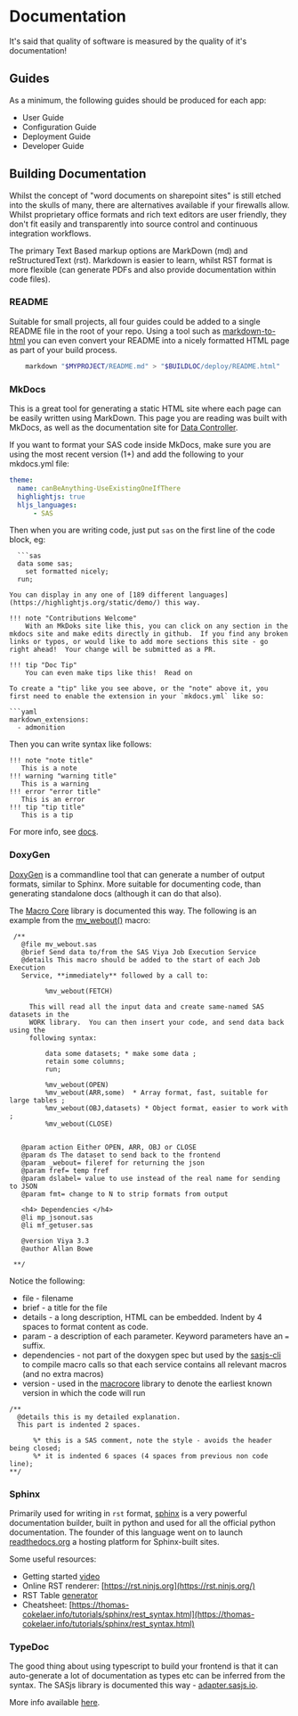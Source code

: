 Documentation
====================

It's said that quality of software is measured by the quality of it's documentation!

## Guides

As a minimum, the following guides should be produced for each app:

* User Guide
* Configuration Guide
* Deployment Guide
* Developer Guide

## Building Documentation

Whilst the concept of "word documents on sharepoint sites" is still etched into the skulls of many, there are alternatives available if your firewalls allow.  Whilst proprietary office formats and rich text editors are user friendly, they don't fit easily and transparently into source control and continuous integration workflows.

The primary Text Based markup options are MarkDown (md) and reStructuredText (rst).  Markdown is easier to learn, whilst RST format is more flexible (can generate PDFs and also provide documentation within code files).

### README

Suitable for small projects, all four guides could be added to a single README file in the root of your repo.  Using a tool such as [markdown-to-html](https://www.npmjs.com/package/markdown-to-html) you can even convert your README into a nicely formatted HTML page as part of your build process.

```Bash
    markdown "$MYPROJECT/README.md" > "$BUILDLOC/deploy/README.html"
```

### MkDocs

This is a great tool for generating a static HTML site where each page can be easily written using MarkDown.  This page you are reading was built with MkDocs, as well as the documentation site for [Data Controller](https://docs.datacontroller.io). 

If you want to format your SAS code inside MkDocs, make sure you are using the most recent version (1+) and add the following to your mkdocs.yml file:

```yaml
theme:
  name: canBeAnything-UseExistingOneIfThere
  highlightjs: true
  hljs_languages:
      - SAS
```


Then when you are writing code, just put `sas` on the first line of the code block, eg:
```
  ```sas
  data some sas;
    set formatted nicely;
  run;
  ```
```
You can display in any one of [189 different languages](https://highlightjs.org/static/demo/) this way.

!!! note "Contributions Welcome"
    With an MkDoks site like this, you can click on any section in the mkdocs site and make edits directly in github.  If you find any broken links or typos, or would like to add more sections this site - go right ahead!  Your change will be submitted as a PR.

!!! tip "Doc Tip"
    You can even make tips like this!  Read on

To create a "tip" like you see above, or the "note" above it, you first need to enable the extension in your `mkdocs.yml` like so:

```yaml
markdown_extensions:
  - admonition
```

Then you can write syntax like follows:

```plaintext
!!! note "note title"
   This is a note
!!! warning "warning title"
   This is a warning
!!! error "error title"
   This is an error
!!! tip "tip title"
   This is a tip
```

For more info, see [docs](https://squidfunk.github.io/mkdocs-material/reference/admonitions/).


### DoxyGen


[DoxyGen](https://www.doxygen.nl/) is a commandline tool that can generate a number of output formats, similar to Sphinx.  More suitable for documenting code, than generating standalone docs (although it can do that also).

The [Macro Core](https://core.sasjs.io) library is documented this way.  The following is an example from the [mv_webout()](https://core.sasjs.io/mv__webout_8sas.html) macro:

```sas
 /**
   @file mv_webout.sas
   @brief Send data to/from the SAS Viya Job Execution Service
   @details This macro should be added to the start of each Job Execution
   Service, **immediately** followed by a call to:
 
         %mv_webout(FETCH)
 
     This will read all the input data and create same-named SAS datasets in the
     WORK library.  You can then insert your code, and send data back using the
     following syntax:
 
         data some datasets; * make some data ;
         retain some columns;
         run;
 
         %mv_webout(OPEN)
         %mv_webout(ARR,some)  * Array format, fast, suitable for large tables ;
         %mv_webout(OBJ,datasets) * Object format, easier to work with ;
         %mv_webout(CLOSE)
 
 
   @param action Either OPEN, ARR, OBJ or CLOSE
   @param ds The dataset to send back to the frontend
   @param _webout= fileref for returning the json
   @param fref= temp fref
   @param dslabel= value to use instead of the real name for sending to JSON
   @param fmt= change to N to strip formats from output
 
   <h4> Dependencies </h4>
   @li mp_jsonout.sas
   @li mf_getuser.sas
 
   @version Viya 3.3
   @author Allan Bowe
 
 **/
```

 Notice the following:
 
  * file - filename
  * brief - a title for the file
  * details - a long description, HTML can be embedded.  Indent by 4 spaces to format content as code.  
  * param - a description of each parameter.  Keyword parameters have an `=` suffix.
  * dependencies - not part of the doxygen spec but used by the [sasjs-cli](/sasjs-cli) to compile macro calls so that each service contains all relevant macros (and no extra macros)
  * version - used in the [macrocore](/sasjs-core) library to denote the earliest known version in which the code will run


```sas
/**
  @details this is my detailed explanation.
  This part is indented 2 spaces.

      %* this is a SAS comment, note the style - avoids the header being closed;
      %* it is indented 6 spaces (4 spaces from previous non code line);
**/
```

### Sphinx

Primarily used for writing in `rst` format, [sphinx](https://www.sphinx-doc.org/en/master/index.html) is a very powerful documentation builder, built in python and used for all the official python documentation.  The founder of this language went on to launch [readthedocs.org](https://readthedocs.org) a hosting platform for Sphinx-built sites.


Some useful resources:

* Getting started [video](https://docs.readthedocs.io/en/stable/intro/getting-started-with-sphinx.html)
* Online RST renderer: [https://rst.ninjs.org](https://rst.ninjs.org/)
* RST Table [generator](https://www.tablesgenerator.com/text_tables)
* Cheatsheet: [https://thomas-cokelaer.info/tutorials/sphinx/rest_syntax.html](https://thomas-cokelaer.info/tutorials/sphinx/rest_syntax.html)


### TypeDoc

The good thing about using typescript to build your frontend is that it can auto-generate a lot of documentation as types etc can be inferred from the syntax.  The SASjs library is documented this way - [adapter.sasjs.io](https://adapter.sasjs.io).

More info available [here](https://typedoc.org/).

<meta name="description" content="Be like SAS - write great documentation to keep users, administrators, and future SAS developers happy!">
<meta property="og:image" content="http://euro-travel-example.com/thumbnail.jpg">